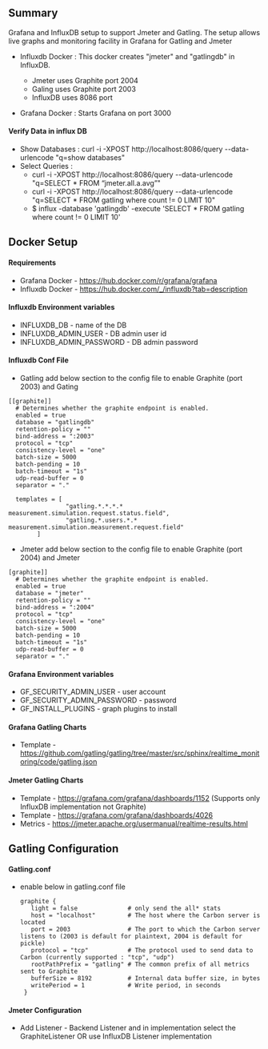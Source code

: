 ## Summary
Grafana and InfluxDB setup to support Jmeter and Gatling. The setup allows live graphs and monitoring facility in Grafana for Gatling and Jmeter

 - Influxdb Docker : This docker creates "jmeter" and "gatlingdb" in InfluxDB.
    - Jmeter uses Graphite port 2004
    - Galing uses Graphite port 2003
    - InfluxDB uses 8086 port

 - Grafana Docker  : Starts Grafana on port 3000

#### Verify Data in influx DB
  - Show Databases : curl -i -XPOST http://localhost:8086/query --data-urlencode "q=show databases"
  - Select Queries :
      - curl -i -XPOST http://localhost:8086/query --data-urlencode "q=SELECT * FROM “jmeter.all.a.avg”"
      - curl -i -XPOST http://localhost:8086/query --data-urlencode "q=SELECT * FROM gatling where count != 0 LIMIT 10"
      - $ influx -database 'gatlingdb' -execute 'SELECT * FROM gatling where count != 0 LIMIT 10'

## Docker Setup
#### Requirements
  - Grafana Docker - https://hub.docker.com/r/grafana/grafana
  - Influxdb Docker - https://hub.docker.com/_/influxdb?tab=description

#### Influxdb Environment variables
  - INFLUXDB_DB - name of the DB
  - INFLUXDB_ADMIN_USER  - DB admin user id
  - INFLUXDB_ADMIN_PASSWORD - DB admin password

#### Influxdb Conf File
  - Gatling add below section to the config file to enable Graphite (port 2003) and Gating
  ```
  [[graphite]]
    # Determines whether the graphite endpoint is enabled.
    enabled = true
    database = "gatlingdb"
    retention-policy = ""
    bind-address = ":2003"
    protocol = "tcp"
    consistency-level = "one"
    batch-size = 5000
    batch-pending = 10
    batch-timeout = "1s"
    udp-read-buffer = 0
    separator = "."

    templates = [
                  "gatling.*.*.*.* measurement.simulation.request.status.field",
                  "gatling.*.users.*.* measurement.simulation.measurement.request.field"
          ]
  ```

  - Jmeter add below section to the config file to enable Graphite (port 2004) and Jmeter

  ```
  [graphite]]
    # Determines whether the graphite endpoint is enabled.
    enabled = true
    database = "jmeter"
    retention-policy = ""
    bind-address = ":2004"
    protocol = "tcp"
    consistency-level = "one"
    batch-size = 5000
    batch-pending = 10
    batch-timeout = "1s"
    udp-read-buffer = 0
    separator = "."
  ```

#### Grafana Environment variables
  - GF_SECURITY_ADMIN_USER - user account
  - GF_SECURITY_ADMIN_PASSWORD - password
  - GF_INSTALL_PLUGINS - graph plugins to install


#### Grafana Gatling Charts
  - Template - https://github.com/gatling/gatling/tree/master/src/sphinx/realtime_monitoring/code/gatling.json

#### Jmeter Gatling Charts
  - Template - https://grafana.com/grafana/dashboards/1152  (Supports only InfluxDB implementation not Graphite)
  - Template - https://grafana.com/grafana/dashboards/4026
  - Metrics - https://jmeter.apache.org/usermanual/realtime-results.html

## Gatling Configuration

#### Gatling.conf
  - enable below in gatling.conf file

    ```
    graphite {
       light = false              # only send the all* stats
       host = "localhost"         # The host where the Carbon server is located
       port = 2003                # The port to which the Carbon server listens to (2003 is default for plaintext, 2004 is default for pickle)
       protocol = "tcp"           # The protocol used to send data to Carbon (currently supported : "tcp", "udp")
       rootPathPrefix = "gatling" # The common prefix of all metrics sent to Graphite
       bufferSize = 8192          # Internal data buffer size, in bytes
       writePeriod = 1            # Write period, in seconds
     }
     ```

#### Jmeter Configuration
  - Add Listener - Backend Listener and in implementation select the GraphiteListener OR use InfluxDB Listener implementation

